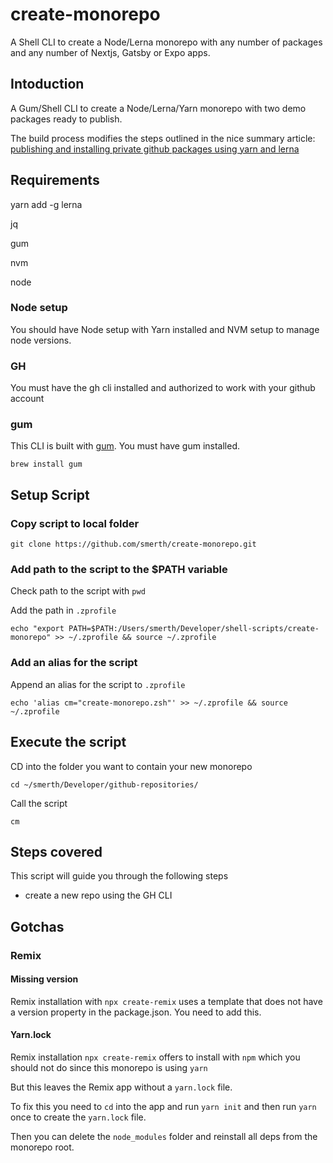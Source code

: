 # create-monorepo

A Shell CLI to create a Node/Lerna monorepo with any number of packages and any number of Nextjs, Gatsby or Expo apps. 

## Intoduction

A Gum/Shell CLI to create a Node/Lerna/Yarn monorepo with two demo packages ready to publish.

The build process modifies the steps outlined in the nice summary article: [publishing and installing private github packages using yarn and lerna](https://viewsource.io/publishing-and-installing-private-github-packages-using-yarn-and-lerna/)

## Requirements

yarn add -g lerna

jq

gum

nvm

node

### Node setup

You should have Node setup with Yarn installed and NVM setup to manage node versions.

### GH

You must have the gh cli installed and authorized to work with your github account

### gum

This CLI is built with [gum](https://github.com/charmbracelet/gum). You must have gum installed.

```shell
brew install gum
```

## Setup Script

### Copy script to local folder

```shell
git clone https://github.com/smerth/create-monorepo.git
```

### Add path to the script to the $PATH variable

Check path to the script with `pwd`

Add the path in `.zprofile`

```shell
echo "export PATH=$PATH:/Users/smerth/Developer/shell-scripts/create-monorepo" >> ~/.zprofile && source ~/.zprofile
```

### Add an alias for the script

Append an alias for the script to `.zprofile`

```shel
echo 'alias cm="create-monorepo.zsh"' >> ~/.zprofile && source ~/.zprofile
```

## Execute the script

CD into the folder you want to contain your new monorepo

```shell
cd ~/smerth/Developer/github-repositories/
```

Call the script

```shell
cm
```

## Steps covered

This script will guide you through the following steps

- create a new repo using the GH CLI

## Gotchas

### Remix

#### Missing version

Remix installation with `npx create-remix` uses a template that does not have a version property in the package.json. You need to add this.

#### Yarn.lock

Remix installation `npx create-remix` offers to install with `npm` which you should not do since this monorepo is using `yarn`

But this leaves the Remix app without a `yarn.lock` file.

To fix this you need to `cd` into the app and run `yarn init` and then run `yarn` once to create the `yarn.lock` file.

Then you can delete the `node_modules` folder and reinstall all deps from the monorepo root.
